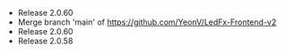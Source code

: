 + Release 2.0.60
+ Merge branch 'main' of https://github.com/YeonV/LedFx-Frontend-v2
+ Release 2.0.60
+ Release 2.0.58